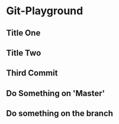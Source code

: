 # Git-Playground
## Title One
## Title Two
## Third Commit
## Do Something on 'Master'
## Do something on the branch
